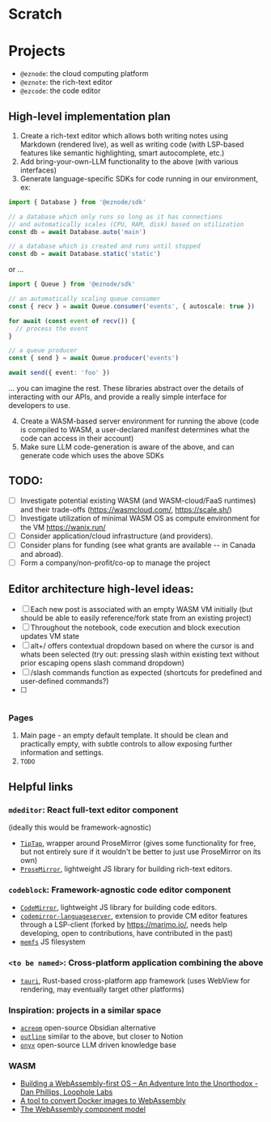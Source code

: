 # Scratch

# Projects
- `@eznode`: the cloud computing platform
- `@eznote`: the rich-text editor
- `@ezcode`: the code editor

## High-level implementation plan

1. Create a rich-text editor which allows both writing notes using Markdown (rendered live), as well as writing code (with LSP-based features like semantic highlighting, smart autocomplete, etc.)
2. Add bring-your-own-LLM functionality to the above (with various interfaces)
3. Generate language-specific SDKs for code running in our environment, ex:

```ts
import { Database } from '@eznode/sdk'

// a database which only runs so long as it has connections
// and automatically scales (CPU, RAM, disk) based on utilization
const db = await Database.auto('main')

// a database which is created and runs until stopped
const db = await Database.static('static')
```

or ...

```ts
import { Queue } from '@eznode/sdk'

// an automatically scaling queue consumer
const { recv } = await Queue.consumer('events', { autoscale: true })

for await (const event of recv()) {
  // process the event
}

// a queue producer
const { send } = await Queue.producer('events')

await send({ event: 'foo' })
```

... you can imagine the rest. These libraries abstract over the details of interacting with our APIs, and provide a really simple interface for developers to use.

4. Create a WASM-based server environment for running the above (code is compiled to WASM, a user-declared manifest determines what the code can access in their account)
5. Make sure LLM code-generation is aware of the above, and can generate code which uses the above SDKs

## TODO:
- [ ] Investigate potential existing WASM (and WASM-cloud/FaaS runtimes) and their trade-offs (https://wasmcloud.com/, https://scale.sh/)
- [ ] Investigate utilization of minimal WASM OS as compute environment for the VM https://wanix.run/
- [ ] Consider application/cloud infrastructure (and providers).
- [ ] Consider plans for funding (see what grants are available -- in Canada and abroad).
- [ ] Form a company/non-profit/co-op to manage the project

## Editor architecture high-level ideas:
- [ ] Each new post is associated with an empty WASM VM initially (but should be able to easily reference/fork state from an existing project)
- [ ] Throughout the notebook, code execution and block execution updates VM state
- [ ] alt+/ offers contextual dropdown based on where the cursor is and whats been selected (try out: pressing slash within existing text without prior escaping opens slash command dropdown)
- [ ] /slash commands function as expected (shortcuts for predefined and user-defined commands?)
- [ ] ```sh blocks which execute entire blocks or selected lines (these include a functional xtermjs terminal)

### Pages

1. Main page - an empty default template. It should be clean and practically empty, with subtle controls to allow exposing further information and settings.
2. `TODO`

## Helpful links

### `mdeditor`: React full-text editor component

(ideally this would be framework-agnostic)

* [`TipTap`](https://tiptap.dev/docs), wrapper around ProseMirror (gives some functionality for free, but not entirely sure if it wouldn't be better to just use ProseMirror on its own)
* [`ProseMirror`](https://prosemirror.net/), lightweight JS library for building rich-text editors.

### `codeblock`: Framework-agnostic code editor component
* [`CodeMirror`](https://codemirror.net/), lightweight JS library for building code editors.
* [`codemirror-languageserver`](https://github.com/marimo-team/codemirror-languageserver), extension to provide CM editor features through a LSP-client (forked by https://marimo.io/, needs help developing, open to contributions, have contributed in the past)
* [`memfs`](https://github.com/streamich/memfs) JS filesystem

### `<to be named>`: Cross-platform application combining the above
* [`tauri`](https://tauri.app/), Rust-based cross-platform app framework (uses WebView for rendering, may eventually target other platforms)

### Inspiration: projects in a similar space
* [`acreom`](https://github.com/acreom/app) open-source Obsidian alternative
* [`outline`](https://github.com/outline/outline) similar to the above, but closer to Notion
* [`onyx`](https://www.onyx.app/) open-source LLM driven knowledge base


### WASM

* [Building a WebAssembly-first OS – An Adventure Into the Unorthodox - Dan Phillips, Loophole Labs](https://www.youtube.com/watch?v=mQ58pLT8YQ4)
* [A tool to convert Docker images to WebAssembly](https://github.com/container2wasm/container2wasm)
* [The WebAssembly component model](https://component-model.bytecodealliance.org/introduction.html)